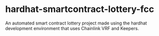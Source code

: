 # hardhat-smartcontract-lottery-fcc

An automated smart contract lottery project made using the hardhat development environment that uses Chainlink VRF and Keepers. 
